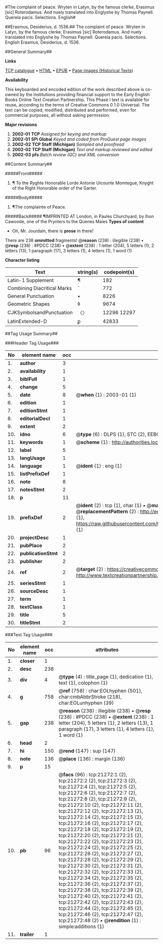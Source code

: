 #The complaint of peace. Wryten in Latyn, by the famous clerke, Erasimus [sic] Roterodamus. And nuely translated into Englyshe by Thomas Paynell. Querela pacis. Selections. English#

##Erasmus, Desiderius, d. 1536.##
The complaint of peace. Wryten in Latyn, by the famous clerke, Erasimus [sic] Roterodamus. And nuely translated into Englyshe by Thomas Paynell.
Querela pacis. Selections. English
Erasmus, Desiderius, d. 1536.

##General Summary##

**Links**

[TCP catalogue](http://www.ota.ox.ac.uk/tcp/)  • 
[HTML](http://tei.it.ox.ac.uk/tcp/Texts-HTML/free/A00/A00342.html)  • 
[EPUB](http://tei.it.ox.ac.uk/tcp/Texts-EPUB/free/A00/A00342.epub) • 
[Page images (Historical Texts)](https://data.historicaltexts.jisc.ac.uk/view?pubId=eebo-99855770e&pageId=eebo-99855770e-21272-1)

**Availability**

This keyboarded and encoded edition of the
	       work described above is co-owned by the institutions
	       providing financial support to the Early English Books
	       Online Text Creation Partnership. This Phase I text is
	       available for reuse, according to the terms of Creative
	       Commons 0 1.0 Universal. The text can be copied,
	       modified, distributed and performed, even for
	       commercial purposes, all without asking permission.

**Major revisions**

1. __2002-01__ __TCP__ *Assigned for keying and markup*
1. __2002-01__ __SPi Global__ *Keyed and coded from ProQuest page images*
1. __2002-02__ __TCP Staff (Michigan)__ *Sampled and proofread*
1. __2002-02__ __TCP Staff (Michigan)__ *Text and markup reviewed and edited*
1. __2002-03__ __pfs__ *Batch review (QC) and XML conversion*

##Content Summary##

#####Front#####

1. ¶ To the Ryghte Honorable Lorde Antonie Uicounte Momtegue, Knyght of the Right Honorable order of the Garter.

#####Body#####

1. ¶The complainte of Peace.

#####Back#####
¶IMPRINTED AT London, in Paules Churchyard, by Ihon Cawoode, one of the Prynters to the Quenes Maies
**Types of content**

  * Oh, Mr. Jourdain, there is **prose** in there!

There are 238 **ommitted** fragments! 
 @__reason__ (238) : illegible (238)  •  @__resp__ (238) : #PDCC (238)  •  @__extent__ (238) : 1 letter (204), 5 letters (1), 2 letters (13), 1 paragraph (17), 3 letters (1), 4 letters (1), 1 word (1)

**Character listing**


|Text|string(s)|codepoint(s)|
|---|---|---|
|Latin-1 Supplement|¶|182|
|Combining             Diacritical Marks|̄|772|
|General Punctuation|•|8226|
|Geometric Shapes|◊|9674|
|CJKSymbolsandPunctuation|〈〉|12296 12297|
|LatinExtended-D|ꝑ|42833|

##Tag Usage Summary##

###Header Tag Usage###

|No|element name|occ|attributes|
|---|---|---|---|
|1.|__author__|3||
|2.|__availability__|1||
|3.|__biblFull__|1||
|4.|__change__|5||
|5.|__date__|8| @__when__ (1) : 2003-01 (1)|
|6.|__edition__|1||
|7.|__editionStmt__|1||
|8.|__editorialDecl__|1||
|9.|__extent__|2||
|10.|__idno__|6| @__type__ (6) : DLPS (1), STC (2), EEBO-CITATION (1), PROQUEST (1), VID (1)|
|11.|__keywords__|1| @__scheme__ (1) : http://authorities.loc.gov/ (1)|
|12.|__label__|5||
|13.|__langUsage__|1||
|14.|__language__|1| @__ident__ (1) : eng (1)|
|15.|__listPrefixDef__|1||
|16.|__note__|8||
|17.|__notesStmt__|2||
|18.|__p__|11||
|19.|__prefixDef__|2| @__ident__ (2) : tcp (1), char (1)  •  @__matchPattern__ (2) : ([0-9\-]+):([0-9IVX]+) (1), (.+) (1)  •  @__replacementPattern__ (2) : http://eebo.chadwyck.com/downloadtiff?vid=$1&page=$2 (1), https://raw.githubusercontent.com/textcreationpartnership/Texts/master/tcpchars.xml#$1 (1)|
|20.|__projectDesc__|1||
|21.|__pubPlace__|2||
|22.|__publicationStmt__|2||
|23.|__publisher__|2||
|24.|__ref__|2| @__target__ (2) : https://creativecommons.org/publicdomain/zero/1.0/ (1), http://www.textcreationpartnership.org/docs/. (1)|
|25.|__seriesStmt__|1||
|26.|__sourceDesc__|1||
|27.|__term__|1||
|28.|__textClass__|1||
|29.|__title__|5||
|30.|__titleStmt__|2||


###Text Tag Usage###

|No|element name|occ|attributes|
|---|---|---|---|
|1.|__closer__|1||
|2.|__desc__|238||
|3.|__div__|4| @__type__ (4) : title_page (1), dedication (1), text (1), colophon (1)|
|4.|__g__|758| @__ref__ (758) : char:EOLhyphen (501), char:cmbAbbrStroke (218), char:EOLunhyphen (39)|
|5.|__gap__|238| @__reason__ (238) : illegible (238)  •  @__resp__ (238) : #PDCC (238)  •  @__extent__ (238) : 1 letter (204), 5 letters (1), 2 letters (13), 1 paragraph (17), 3 letters (1), 4 letters (1), 1 word (1)|
|6.|__head__|2||
|7.|__hi__|150| @__rend__ (147) : sup (147)|
|8.|__note__|136| @__place__ (136) : margin (136)|
|9.|__p__|15||
|10.|__pb__|96| @__facs__ (96) : tcp:21272:1 (2), tcp:21272:2 (2), tcp:21272:3 (2), tcp:21272:4 (2), tcp:21272:5 (2), tcp:21272:6 (2), tcp:21272:7 (2), tcp:21272:8 (2), tcp:21272:9 (2), tcp:21272:10 (2), tcp:21272:11 (2), tcp:21272:12 (2), tcp:21272:13 (2), tcp:21272:14 (2), tcp:21272:15 (2), tcp:21272:16 (2), tcp:21272:17 (2), tcp:21272:18 (2), tcp:21272:19 (2), tcp:21272:20 (2), tcp:21272:21 (2), tcp:21272:22 (2), tcp:21272:23 (2), tcp:21272:24 (2), tcp:21272:25 (2), tcp:21272:26 (2), tcp:21272:27 (2), tcp:21272:28 (2), tcp:21272:29 (2), tcp:21272:30 (2), tcp:21272:31 (2), tcp:21272:32 (2), tcp:21272:33 (2), tcp:21272:34 (2), tcp:21272:35 (2), tcp:21272:36 (2), tcp:21272:37 (2), tcp:21272:38 (2), tcp:21272:39 (2), tcp:21272:40 (2), tcp:21272:41 (2), tcp:21272:42 (2), tcp:21272:43 (2), tcp:21272:44 (2), tcp:21272:45 (2), tcp:21272:46 (2), tcp:21272:47 (2), tcp:21272:48 (2)  •  @__rendition__ (1) : simple:additions (1)|
|11.|__trailer__|1||
